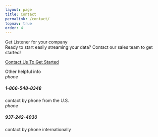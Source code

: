 ```yaml
---
layout: page
title: Contact
permalink: /contact/
topnav: true
order: 4
---
```

<div class="mdl-grid">
  <div class="mdl-cell mdl-cell--12-col">
      <div class="mdl-typography--display-1">Get Listener for your company</div>
      <div class="mdl-typography--subhead mdl-color-text--grey-400">Ready to start easily streaming your data? Contact our sales team to get started!</div>
      <p><a href="http://www.teradata.com/contact-us/" class="mdl-button mdl-js-button mdl-button--raised mdl-js-ripple-effect mdl-button--accent">Contact Us To Get Started</a></p>
  </div>
</div>

<div class="mdl-grid">
  <div class="mdl-cell mdl-cell--12-col">
      <div class="mdl-typography--title">Other helpful info</div>
  </div>
</div>

<div class="mdl-grid">
  <div class="mdl-list-item__icon mdl-cell mdl-cell--1-col mdl-cell--hide-phone">
    <i class="material-icons material-icons--medium">phone</i>
  </div>
  <div class="mdl-list-item__text mdl-cell mdl-cell--11-col">
    <h5>1-866-548-8348</h5>
    <span class="mdl-color-text--grey-400">contact by phone from the U.S.</span>
  </div>
  <div class="mdl-list-item__icon mdl-cell mdl-cell--1-col mdl-cell--hide-phone">
    <i class="material-icons material-icons--medium">phone</i>
  </div>
  <div class="mdl-list-item__text mdl-cell mdl-cell--11-col">
    <h5>937-242-4030</h5>
    <span class="mdl-color-text--grey-400">contact by phone internationally</span>
  </div>
</div>
